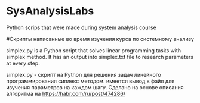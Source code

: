 # SysAnalysisLabs
Python scrips that were made during system analysis course

#Скрипты написанные во время изучения курса по системному анализу

simplex.py is a Python script that solves linear programming tasks with simplex method.
  It has an output into simplex.txt file to research parameters at every step. 

simplex.py - скрипт на Python для решения задач линейного программирования сиплекс методом.
  имеется вывод в файл для изучения параметров на каждом шагу. Сделано на основе описания
  алгоритма на https://habr.com/ru/post/474286/
